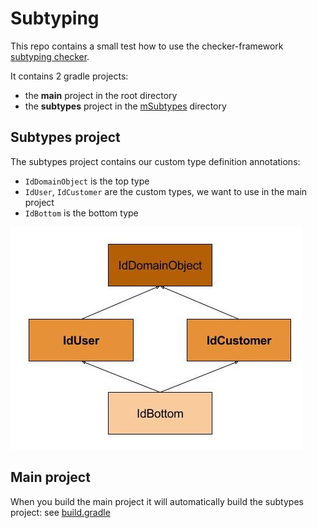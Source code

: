 # Subtyping
This repo contains a small test how to use the checker-framework [subtyping checker](https://checkerframework.org/).

It contains 2 gradle projects:

* the **main** project in the root directory
* the **subtypes** project in the [mSubtypes](mSubtypes) directory

## Subtypes project
The subtypes project contains our custom type definition annotations:

* `IdDomainObject` is the top type
* `IdUser`, `IdCustomer` are the custom types, we want to use in the main project
* `IdBottom` is the bottom type

![Type Hierarchy](doc/checkerfw-subtyping.jpg)

## Main project
When you build the main project it will automatically build the subtypes project: 
see [build.gradle](build.gradle) 

